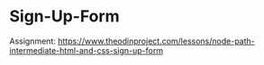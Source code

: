 # Sign-Up-Form
Assignment: https://www.theodinproject.com/lessons/node-path-intermediate-html-and-css-sign-up-form